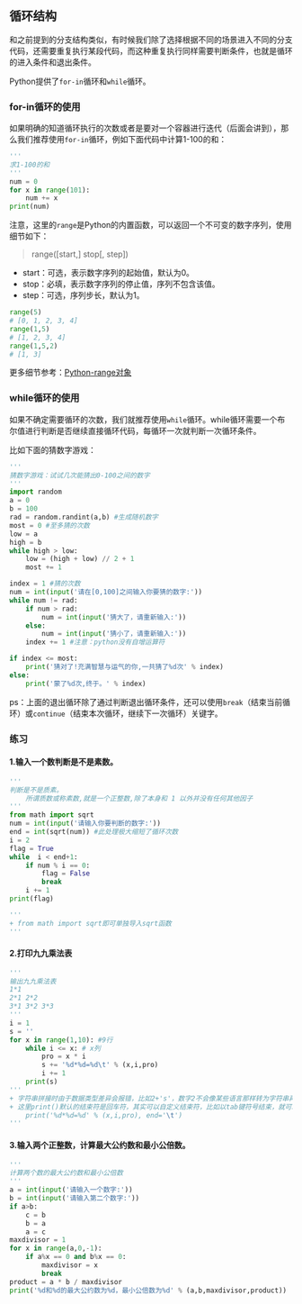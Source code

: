 ## 循环结构

和之前提到的分支结构类似，有时候我们除了选择根据不同的场景进入不同的分支代码，还需要重复执行某段代码，而这种重复执行同样需要判断条件，也就是循环的进入条件和退出条件。

Python提供了`for-in`循环和`while`循环。

### for-in循环的使用

如果明确的知道循环执行的次数或者是要对一个容器进行迭代（后面会讲到），那么我们推荐使用`for-in`循环，例如下面代码中计算1-100的和：

```python
'''
求1-100的和
'''
num = 0
for x in range(101):
	num += x
print(num)
```

注意，这里的`range`是Python的内置函数，可以返回一个不可变的数字序列，使用细节如下：

> range([start,] stop[, step])

+ start：可选，表示数字序列的起始值，默认为0。
+ stop：必填，表示数字序列的停止值，序列不包含该值。
+ step：可选，序列步长，默认为1。

```python
range(5)
# [0, 1, 2, 3, 4]
range(1,5)
# [1, 2, 3, 4]
range(1,5,2)
# [1, 3]
```

更多细节参考：[Python-range对象](https://docs.python.org/zh-cn/3.7/library/stdtypes.html?highlight=range#range)

### while循环的使用

如果不确定需要循环的次数，我们就推荐使用`while`循环。while循环需要一个布尔值进行判断是否继续直接循环代码，每循环一次就判断一次循环条件。

比如下面的猜数字游戏：

```python
'''
猜数字游戏：试试几次能猜出0-100之间的数字
'''
import random
a = 0
b = 100
rad = random.randint(a,b) #生成随机数字
most = 0 #至多猜的次数
low = a
high = b
while high > low:
	low = (high + low) // 2 + 1
	most += 1

index = 1 #猜的次数
num = int(input('请在[0,100]之间输入你要猜的数字:'))
while num != rad:
	if num > rad:
		num = int(input('猜大了，请重新输入:'))
	else:
		num = int(input('猜小了，请重新输入:'))
	index += 1 #注意：python没有自增运算符

if index <= most:
	print('猜对了!充满智慧与运气的你,一共猜了%d次' % index)
else:
	print('蒙了%d次,终于。' % index)
```

ps：上面的退出循环除了通过判断退出循环条件，还可以使用`break`（结束当前循环）或`continue`（结束本次循环，继续下一次循环）关键字。

### 练习

#### 1.输入一个数判断是不是素数。

```python
'''
判断是不是质素。
	所谓质数或称素数,就是一个正整数,除了本身和 1 以外并没有任何其他因子
'''
from math import sqrt
num = int(input('请输入你要判断的数字:'))
end = int(sqrt(num)) #此处理极大缩短了循环次数
i = 2
flag = True
while  i < end+1:
	if num % i == 0:
		flag = False
		break
	i += 1
print(flag)

'''
+ from math import sqrt即可单独导入sqrt函数
'''
```

#### 2.打印九九乘法表

```python
'''
输出九九乘法表
1*1
2*1 2*2
3*1 3*2 3*3
'''
i = 1
s = ''
for x in range(1,10): #9行
	while i <= x: # x列
		pro = x * i
		s += '%d*%d=%d\t' % (x,i,pro)
		i += 1
	print(s)
'''
+ 字符串拼接时由于数据类型差异会报错，比如2+'s'，数字2不会像某些语言那样转为字符串再拼接。
+ 这里print()默认的结束符是回车符，其实可以自定义结束符，比如以tab键符号结束，就可以这样写：
	print('%d*%d=%d' % (x,i,pro), end='\t')
'''
```

#### 3.输入两个正整数，计算最大公约数和最小公倍数。

```python
'''
计算两个数的最大公约数和最小公倍数
'''
a = int(input('请输入一个数字:'))
b = int(input('请输入第二个数字:'))
if a>b:
	c = b
	b = a
	a = c
maxdivisor = 1
for x in range(a,0,-1):
	if a%x == 0 and b%x == 0:
		maxdivisor = x
		break
product = a * b / maxdivisor
print('%d和%d的最大公约数为%d，最小公倍数为%d' % (a,b,maxdivisor,product))
```